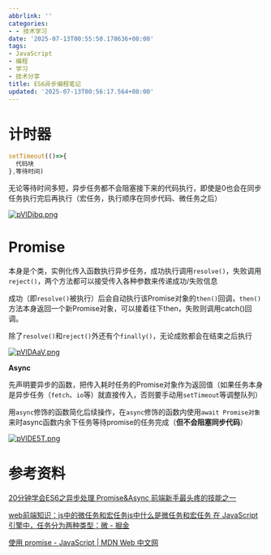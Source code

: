 ```yaml
---
abbrlink: ''
categories:
- - 技术学习
date: '2025-07-13T00:55:50.178636+08:00'
tags:
- JavaScript
- 编程
- 学习
- 技术分享
title: ES6异步编程笔记
updated: '2025-07-13T00:56:17.564+08:00'
---
```

# 计时器

```javascript
setTimeout(()=>{
  代码块
},等待时间)
```

无论等待时间多短，异步任务都不会阻塞接下来的代码执行，即使是0也会在同步任务执行完后再执行（宏任务，执行顺序在同步代码、微任务之后）

[![pVlDibq.png](https://s21.ax1x.com/2025/07/13/pVlDibq.png)](https://imgse.com/i/pVlDibq)

# Promise

本身是个类，实例化传入函数执行异步任务，成功执行调用`resolve()`，失败调用`reject()`，两个方法都可以接受传入各种参数来传递成功/失败信息

成功（即`resolve()`被执行）后会自动执行该Promise对象的`then()`回调，`then()`方法本身返回一个新Promise对象，可以接着往下then，失败则调用catch()回调。

除了`resolve()`和`reject()`外还有个`finally()`，无论成败都会在结束之后执行

[![pVlDAaV.png](https://s21.ax1x.com/2025/07/13/pVlDAaV.png)](https://imgse.com/i/pVlDAaV)

**Async**

先声明要异步的函数，把传入耗时任务的Promise对象作为返回值（如果任务本身是异步任务（`fetch`、`io`等）就直接传入，否则要手动用`setTimeout`等调整队列）

用`async`修饰的函数简化后续操作，在`async`修饰的函数内使用`await Promise对象`来时async函数内余下任务等待promise的任务完成（**但不会阻塞同步代码**）

[![pVlDE5T.png](https://s21.ax1x.com/2025/07/13/pVlDE5T.png)](https://imgse.com/i/pVlDE5T)


# 参考资料

[20分钟学会ES6之异步处理 Promise&Async 前端新手最头疼的技能之一](https://www.bilibili.com/video/BV1cX4y1b7vc/?share_source=copy_web&vd_source=1783b13c7749e59b8870148047aa7c79)

[web前端知识：js中的微任务和宏任务js中什么是微任务和宏任务 在 JavaScript 引擎中，任务分为两种类型：微 - 掘金](https://juejin.cn/post/7214018170835173434)

[使用 promise - JavaScript | MDN Web 中文网](https://web.nodejs.cn/en-us/docs/web/javascript/guide/using_promises/)
